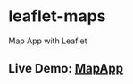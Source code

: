 # leaflet-maps
Map App with Leaflet

## Live Demo: [MapApp](https://manulopezayora.github.io/leaflet-maps/)
